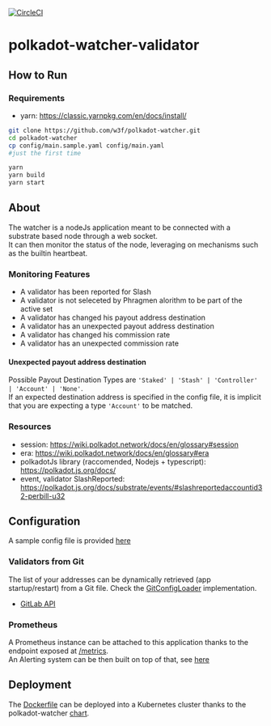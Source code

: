 [![CircleCI](https://circleci.com/gh/w3f/polkadot-watcher-validator.svg?style=svg)](https://circleci.com/gh/w3f/polkadot-watcher-validator)

# polkadot-watcher-validator

## How to Run 

### Requirements
- yarn: https://classic.yarnpkg.com/en/docs/install/

```bash
git clone https://github.com/w3f/polkadot-watcher.git
cd polkadot-watcher
cp config/main.sample.yaml config/main.yaml 
#just the first time

yarn
yarn build
yarn start
```

## About

The watcher is a nodeJs application meant to be connected with a substrate based node through a web socket.  
It can then monitor the status of the node, leveraging on mechanisms such as the builtin heartbeat.

### Monitoring Features

- A validator has been reported for Slash
- A validator is not seleceted by Phragmen alorithm to be part of the active set
- A validator has changed his payout address destination
- A validator has an unexpected payout address destination
- A validator has changed his commission rate
- A validator has an unexpected commission rate

#### Unexpected payout address destination

Possible Payout Destination Types are `'Staked' | 'Stash' | 'Controller' | 'Account' | 'None'`.  
If an expected destination address is specified in the config file, it is implicit that you are expecting a type `'Account'` to be matched.

### Resources

- session: https://wiki.polkadot.network/docs/en/glossary#session
- era: https://wiki.polkadot.network/docs/en/glossary#era
- polkadotJs library (raccomended, Nodejs + typescript): https://polkadot.js.org/docs/
- event, validator SlashReported: https://polkadot.js.org/docs/substrate/events/#slashreportedaccountid32-perbill-u32

## Configuration

A sample config file is provided [here](config/main.sample.yaml)

### Validators from Git

The list of your addresses can be dynamically retrieved (app startup/restart) from a Git file. Check the [GitConfigLoader](src/gitConfigLoader) implementation.  

- [GitLab API](https://docs.gitlab.com/ee/api/repository_files.html)

### Prometheus

A Prometheus instance can be attached to this application thanks to the endpoint exposed at [/metrics](https://github.com/w3f/polkadot-watcher-validator/blob/master/src/prometheus.ts#L114).  
An Alerting system can be then built on top of that, see [here](charts/polkadot-watcher/templates/alertrules.yaml)

## Deployment 

The [Dockerfile](Dockerfile) can be deployed into a Kubernetes cluster thanks to the polkadot-watcher [chart](charts/polkadot-watcher).


